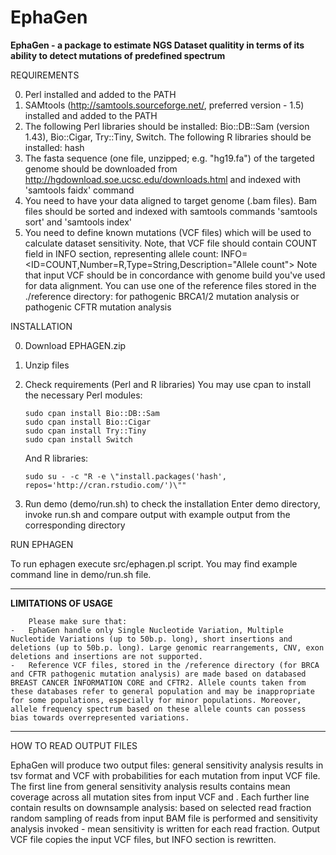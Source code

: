 # EphaGen
**EphaGen - a package to estimate NGS Dataset qualitity in terms of its ability to detect mutations of predefined spectrum**

REQUIREMENTS

0. Perl installed and added to the PATH
1. SAMtools (http://samtools.sourceforge.net/, preferred version - 1.5) installed and added to the PATH
2. The following Perl libraries should be installed: Bio::DB::Sam (version 1.43), Bio::Cigar, Try::Tiny, Switch. The following R libraries should be installed: hash
3. The fasta sequence (one file, unzipped; e.g. "hg19.fa") of the targeted genome should be downloaded from http://hgdownload.soe.ucsc.edu/downloads.html and indexed with 'samtools faidx' command
4. You need to have your data aligned to target genome (.bam files). Bam files should be sorted and indexed with samtools commands 'samtools sort' and 'samtools index'
5. You need to define known mutations (VCF files) which will be used to calculate dataset sensitivity. Note, that VCF file should contain COUNT field in INFO section, representing allele count:
	INFO=<ID=COUNT,Number=R,Type=String,Description="Allele count">
   Note that input VCF should be in concordance with genome build you've used for data alignment.
   You can use one of the reference files stored in the ./reference directory: for pathogenic BRCA1/2 mutation analysis or pathogenic CFTR mutation analysis

INSTALLATION

0. Download EPHAGEN.zip
1. Unzip files
2. Check requirements (Perl and R libraries)
   You may use cpan to install the necessary Perl modules:
   
	   sudo cpan install Bio::DB::Sam
	   sudo cpan install Bio::Cigar
	   sudo cpan install Try::Tiny
	   sudo cpan install Switch
   And R libraries:
   
	   sudo su - -c "R -e \"install.packages('hash', repos='http://cran.rstudio.com/')\""
3. Run demo (demo/run.sh) to check the installation	
   Enter demo directory, invoke run.sh and compare output with example output from the corresponding directory

RUN EPHAGEN

To run ephagen execute src/ephagen.pl script. You may find example command line in demo/run.sh file.

---------------------------------------------------------------------------------------------------------------------------

****************LIMITATIONS OF USAGE****************

		Please make sure that:
	-	EphaGen handle only Single Nucleotide Variation, Multiple Nucleotide Variations (up to 50b.p. long), short insertions and deletions (up to 50b.p. long). Large genomic rearrangements, CNV, exon deletions and insertions are not supported.
	-	Reference VCF files, stored in the /reference directory (for BRCA and CFTR pathogenic mutation analysis) are made based on databased BREAST CANCER INFORMATION CORE and CFTR2. Allele counts taken from these databases refer to general population and may be inappropriate for some populations, especially for minor populations. Moreover, allele frequency spectrum based on these allele counts can possess bias towards overrepresented variations.

---------------------------------------------------------------------------------------------------------------------------

HOW TO READ OUTPUT FILES

EphaGen will produce two output files: general sensitivity analysis results in tsv format and VCF with probabilities for each mutation from input VCF file.
The first line from general sensitivity analysis results contains mean coverage across all mutation sites from input VCF and . Each further line contain results on downsample analysis: based on selected read fraction random sampling of reads from input BAM file is performed and sensitivity analysis invoked - mean sensitivity is written for each read fraction.
Output VCF file copies the input VCF files, but INFO section is rewritten.










